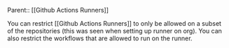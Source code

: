 Parent:: [[Github Actions Runners]]

You can restrict [[Github Actions Runners]] to only be allowed on a subset of the repositories (this was seen when setting up runner on org). You can also restrict the workflows that are allowed to run on the runner.